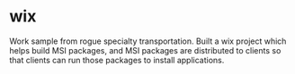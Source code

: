 # wix
Work sample from rogue specialty transportation.
Built a wix project which helps build MSI packages, and MSI packages are distributed to clients so that clients can run
those packages to install applications.
